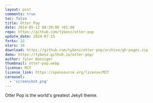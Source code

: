 ```yaml
---
layout: post
comments: true
toc: false
title: Otter Pop
date: 2014-05-12 08:20:00 +01:00
repo: https://github.com/tybenz/otter-pop
update_date: 2024-07-15
forks: 22
stars: 34
download: https://github.com/tybenz/otter-pop/archive/gh-pages.zip
demo: https://tybenz.github.io/otter-pop/
author: Tyler Benziger
thumbnail: otter-pop.webp
license: MIT
license_link: https://opensource.org/license/MIT
carousel:
  - 'screenshot.png'
---
```


Otter Pop is the world's greatest Jekyll theme.
